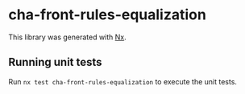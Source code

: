 # cha-front-rules-equalization

This library was generated with [Nx](https://nx.dev).

## Running unit tests

Run `nx test cha-front-rules-equalization` to execute the unit tests.
